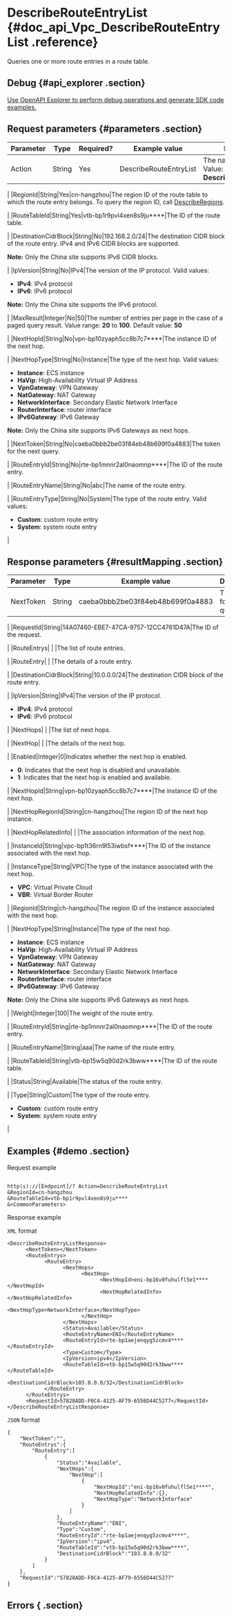 # DescribeRouteEntryList {#doc_api_Vpc_DescribeRouteEntryList .reference}

Queries one or more route entries in a route table.

## Debug {#api_explorer .section}

[Use OpenAPI Explorer to perform debug operations and generate SDK code examples.](https://api.aliyun.com/#product=Vpc&api=DescribeRouteEntryList&type=RPC&version=2016-04-28)

## Request parameters {#parameters .section}

|Parameter|Type|Required?|Example value|Description|
|---------|----|---------|-------------|-----------|
|Action|String|Yes|DescribeRouteEntryList|The name of this action. Value: **DescribeRouteEntryList**

 |
|RegionId|String|Yes|cn-hangzhou|The region ID of the route table to which the route entry belongs. To query the region ID, call [DescribeRegions](~~36063~~).

 |
|RouteTableId|String|Yes|vtb-bp1r9pvl4xen8s9ju\*\*\*\*|The ID of the route table.

 |
|DestinationCidrBlock|String|No|192.168.2.0/24|The destination CIDR block of the route entry. IPv4 and IPv6 CIDR blocks are supported.

 **Note:** Only the China site supports IPv6 CIDR blocks.

 |
|IpVersion|String|No|IPv4|The version of the IP protocol. Valid values:

 -   **IPv4**: IPv4 protocol
-   **IPv6**: IPv6 protocol

 **Note:** Only the China site supports the IPv6 protocol.

 |
|MaxResult|Integer|No|50|The number of entries per page in the case of a paged query result. Value range: **20** to **100**. Default value: **50**

 |
|NextHopId|String|No|vpn-bp10zyaph5cc8b7c7\*\*\*\*|The instance ID of the next hop.

 |
|NextHopType|String|No|Instance|The type of the next hop. Valid values:

 -   **Instance**: ECS instance
-   **HaVip**: High-Availability Virtual IP Address
-   **VpnGateway**: VPN Gateway
-   **NatGateway**: NAT Gateway
-   **NetworkInterface**: Secondary Elastic Network Interface
-   **RouterInterface**: router interface
-   **IPv6Gateway**: IPv6 Gateway

 **Note:** Only the China site supports IPv6 Gateways as next hops.

 |
|NextToken|String|No|caeba0bbb2be03f84eb48b699f0a4883|The token for the next query.

 |
|RouteEntryId|String|No|rte-bp1mnnr2al0naomnp\*\*\*\*|The ID of the route entry.

 |
|RouteEntryName|String|No|abc|The name of the route entry.

 |
|RouteEntryType|String|No|System|The type of the route entry. Valid values:

 -   **Custom**: custom route entry
-   **System**: system route entry

 |

## Response parameters {#resultMapping .section}

|Parameter|Type|Example value|Description|
|---------|----|-------------|-----------|
|NextToken|String|caeba0bbb2be03f84eb48b699f0a4883|The token for the next query.

 |
|RequestId|String|14A07460-EBE7-47CA-9757-12CC4761D47A|The ID of the request.

 |
|RouteEntrys| | |The list of route entries.

 |
|RouteEntry| | |The details of a route entry.

 |
|DestinationCidrBlock|String|10.0.0.0/24|The destination CIDR block of the route entry.

 |
|IpVersion|String|IPv4|The version of the IP protocol.

 -   **IPv4**: IPv4 protocol
-   **IPv6**: IPv6 protocol

 |
|NextHops| | |The list of next hops.

 |
|NextHop| | |The details of the next hop.

 |
|Enabled|Integer|0|Indicates whether the next hop is enabled.

 -   **0**: Indicates that the next hop is disabled and unavailable.
-   **1**: Indicates that the next hop is enabled and available.

 |
|NextHopId|String|vpn-bp10zyaph5cc8b7c7\*\*\*\*|The instance ID of the next hop.

 |
|NextHopRegionId|String|cn-hangzhou|The region ID of the next hop instance.

 |
|NextHopRelatedInfo| | |The association information of the next hop.

 |
|InstanceId|String|vpc-bp1t36rn9l53iwbsf\*\*\*\*|The ID of the instance associated with the next hop.

 |
|InstanceType|String|VPC|The type of the instance associated with the next hop.

 -   **VPC**: Virtual Private Cloud
-   **VBR**: Virtual Border Router

 |
|RegionId|String|ch-hangzhou|The region ID of the instance associated with the next hop.

 |
|NextHopType|String|Instance|The type of the next hop.

 -   **Instance**: ECS instance
-   **HaVip**: High-Availability Virtual IP Address
-   **VpnGateway**: VPN Gateway
-   **NatGateway**: NAT Gateway
-   **NetworkInterface**: Secondary Elastic Network Interface
-   **RouterInterface**: router interface
-   **IPv6Gateway**: IPv6 Gateway

 **Note:** Only the China site supports IPv6 Gateways as next hops.

 |
|Weight|Integer|100|The weight of the route entry.

 |
|RouteEntryId|String|rte-bp1mnnr2al0naomnp\*\*\*\*|The ID of the route entry.

 |
|RouteEntryName|String|aaa|The name of the route entry.

 |
|RouteTableId|String|vtb-bp15w5q90d2rk3bww\*\*\*\*|The ID of the route table.

 |
|Status|String|Available|The status of the route entry.

 |
|Type|String|Custom|The type of the route entry.

 -   **Custom**: custom route entry
-   **System**: system route entry

 |

## Examples {#demo .section}

Request example

``` {#request_demo}

http(s)://[Endpoint]/? Action=DescribeRouteEntryList
&RegionId=cn-hangzhou
&RouteTableId=vtb-bp1r9pvl4xen8s9ju****
&<CommonParameters>

```

Response example

`XML` format

``` {#xml_return_success_demo}
<DescribeRouteEntryListResponse>
	  <NextToken></NextToken>
	  <RouteEntrys>
		    <RouteEntry>
			      <NextHops>
				        <NextHop>
					          <NextHopId>eni-bp16v0fuhulfl5e1****</NextHopId>
					          <NextHopRelatedInfo></NextHopRelatedInfo>
					          <NextHopType>NetworkInterface</NextHopType>
				        </NextHop>
			      </NextHops>
			      <Status>Available</Status>
			      <RouteEntryName>ENI</RouteEntryName>
			      <RouteEntryId>rte-bp1aejenqyg5zcmv4****</RouteEntryId>
			      <Type>Custom</Type>
			      <IpVersion>ipv4</IpVersion>
			      <RouteTableId>vtb-bp15w5q90d2rk3bww****</RouteTableId>
			      <DestinationCidrBlock>103.0.0.0/32</DestinationCidrBlock>
		    </RouteEntry>
	  </RouteEntrys>
	  <RequestId>57828ADD-F0C4-4125-AF79-6556D44C5277</RequestId>
</DescribeRouteEntryListResponse>
```

`JSON` format

``` {#json_return_success_demo}
{
	"NextToken":"",
	"RouteEntrys":{
		"RouteEntry":[
			{
				"Status":"Available",
				"NextHops":{
					"NextHop":[
						{
							"NextHopId":"eni-bp16v0fuhulfl5e1****",
							"NextHopRelatedInfo":{},
							"NextHopType":"NetworkInterface"
						}
					]
				},
				"RouteEntryName":"ENI",
				"Type":"Custom",
				"RouteEntryId":"rte-bp1aejenqyg5zcmv4****",
				"IpVersion":"ipv4",
				"RouteTableId":"vtb-bp15w5q90d2rk3bww****",
				"DestinationCidrBlock":"103.0.0.0/32"
			}
		]
	},
	"RequestId":"57828ADD-F0C4-4125-AF79-6556D44C5277"
}
```

## Errors { .section}

